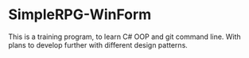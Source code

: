 # SimpleRPG-WinForm
This is a training program, to learn C# OOP and git command line. With plans to develop further with different design patterns.
